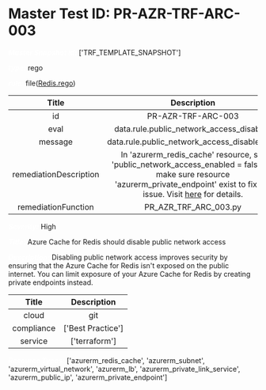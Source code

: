 



# Master Test ID: PR-AZR-TRF-ARC-003


***<font color="white">Master Snapshot Id:</font>*** ['TRF_TEMPLATE_SNAPSHOT']

***<font color="white">type:</font>*** rego

***<font color="white">rule:</font>*** file([Redis.rego])  
  
  
  
  

|Title|Description|
| :---: | :---: |
|id|PR-AZR-TRF-ARC-003|
|eval|data.rule.public_network_access_disabled|
|message|data.rule.public_network_access_disabled_err|
|remediationDescription|In 'azurerm_redis_cache' resource, set 'public_network_access_enabled = false' or make sure resource 'azurerm_private_endpoint' exist to fix the issue. Visit <a href='https://registry.terraform.io/providers/hashicorp/azurerm/latest/docs/resources/redis_cache#public_network_access_enabled' target='_blank'>here</a> for details.|
|remediationFunction|PR_AZR_TRF_ARC_003.py|


***<font color="white">Severity:</font>*** High

***<font color="white">Title:</font>*** Azure Cache for Redis should disable public network access

***<font color="white">Description:</font>*** Disabling public network access improves security by ensuring that the Azure Cache for Redis isn't exposed on the public internet. You can limit exposure of your Azure Cache for Redis by creating private endpoints instead.  
  
  

|Title|Description|
| :---: | :---: |
|cloud|git|
|compliance|['Best Practice']|
|service|['terraform']|


***<font color="white">Resource Types:</font>*** ['azurerm_redis_cache', 'azurerm_subnet', 'azurerm_virtual_network', 'azurerm_lb', 'azurerm_private_link_service', 'azurerm_public_ip', 'azurerm_private_endpoint']


[Redis.rego]: https://github.com/prancer-io/prancer-compliance-test/tree/master/azure/terraform/Redis.rego
